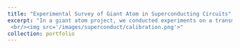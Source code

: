 ```yaml
---
title: "Experimental Survey of Giant Atom in Superconducting Circuits"
excerpt: "In a giant atom project, we conducted experiments on a transmon qubit capacitively coupled at two distinct points to a coplanar waveguide. I calibrated the transmon frequency and analyzed its relationship with the Z line bias using dispersive readout techniques in this ongoing project.
 <br/><img src='/images/superconduct/calibration.png'>"
collection: portfolio
---
```


